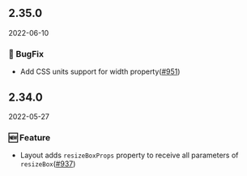 ## 2.35.0

2022-06-10

### 🐛 BugFix

- Add CSS units support for width property([#951](https://github.com/arco-design/arco-design/pull/951))

## 2.34.0

2022-05-27

### 🆕 Feature

- Layout adds `resizeBoxProps` property to receive all parameters of `resizeBox`([#937](https://github.com/arco-design/arco-design/pull/937))


